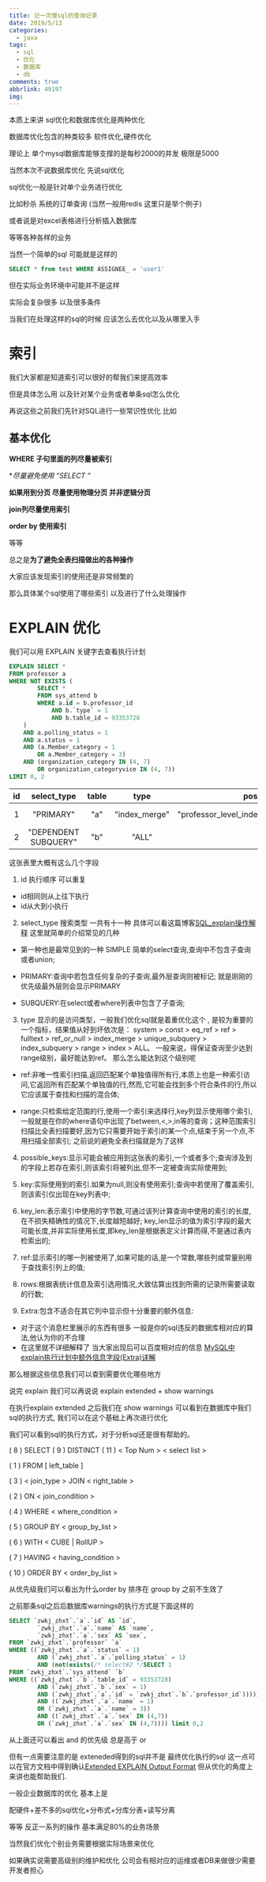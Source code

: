 ```yaml
---
title: 记一次慢sql的查询记录
date: 2019/5/13
categories:
  - java
tags:
  - sql
  - 优化
  - 数据库
  - db
comments: true
abbrlink: 49197
img:
---
```



本质上来讲 sql优化和数据库优化是两种优化

数据库优化包含的种类较多 软件优化,硬件优化

理论上 单个mysql数据库能够支撑的是每秒2000的并发 极限是5000

当然本次不说数据库优化 先说sql优化

sql优化一般是针对单个业务进行优化

比如秒杀 系统的订单查询 (当然一般用redis 这里只是举个例子)

或者说是对excel表格进行分析插入数据库

等等各种各样的业务



当然一个简单的sql 可能就是这样的 

```sql
SELECT * from test WHERE ASSIGNEE_ = 'user1'
```

但在实际业务环境中可能并不是这样

实际会复杂很多 以及很多条件

当我们在处理这样的sql的时候 应该怎么去优化以及从哪里入手

# 索引

我们大家都是知道索引可以很好的帮我们来提高效率

但是具体怎么用 以及针对某个业务或者单条sql怎么优化

再说这些之前我们先针对SQL进行一些常识性优化  比如


## 基本优化
**WHERE 子句里面的列尽量被索引**

**尽量避免使用 “SELECT *”**

**如果用到分页 尽量使用物理分页 并非逻辑分页**

**join列尽量使用索引**

**order by 使用索引**

等等  

总之是**为了避免全表扫描做出的各种操作**

大家应该发现索引的使用还是非常频繁的

那么具体某个sql使用了哪些索引 以及进行了什么处理操作

# EXPLAIN 优化

我们可以用  EXPLAIN 关键字去查看执行计划

```sql
EXPLAIN SELECT *
FROM professor a
WHERE NOT EXISTS (
		SELECT *
		FROM sys_attend b
		WHERE a.id = b.professor_id
			AND b.`type` = 1
			AND b.table_id = 93353728
	)
	AND a.polling_status = 1
	AND a.status = 1
	AND (a.Member_category = 1
		OR a.Member_category = 3)
	AND (organization_category IN (4, 7)
		OR organization_categoryvice IN (4, 7))
LIMIT 0, 2

```

 id	 | select_type	|table	|type |	possible_keys| key | key_len|	ref |	rows	| Extra 
:-: | :-: | :-: | :-: | :-:| :-: | :-: | :-: | :-:| :-:
1	|"PRIMARY"	| "a"|	"index_merge"	|"professor_level_index,professor_levelvice_index"	| "professor_level_index,professor_levelvice_index" |	"2,2"	| NULL	| 28 |	"Using sort_union(professor_level_index,professor_levelvice_index); | Using where" |
2	|"DEPENDENT SUBQUERY"|	"b"	|"ALL"	|NULL	|NULL	|NULL	|NULL	|85	|"Using where"

这张表里大概有这么几个字段

1. id 执行顺序 可以重复

  - id相同则从上往下执行
  - id从大到小执行

2. select_type 搜索类型 一共有十一种 具体可以看这篇博客[SQL_explain操作解释](https://blog.csdn.net/y1193329479/article/details/78821126#27_DEPENDENT_SUBQUERY_134) 这里就简单的介绍常见的几种 

  - 第一种也是最常见到的一种 SIMPLE 简单的select查询,查询中不包含子查询或者union;

  - PRIMARY:查询中若包含任何复杂的子查询,最外层查询则被标记; 就是刚刚的优先级最外层则会显示PRIMARY

  - SUBQUERY:在select或者where列表中包含了子查询;


3. type 显示的是访问类型，一般我们优化sql就是着重优化这个 , 是较为重要的一个指标，结果值从好到坏依次是：
system > const > eq_ref > ref > fulltext > ref_or_null > index_merge > unique_subquery > index_subquery > range > index > ALL。 一般来说，得保证查询至少达到range级别，最好能达到ref。 那么怎么能达到这个级别呢 

  - ref:非唯一性索引扫描,返回匹配某个单独值得所有行,本质上也是一种索引访问,它返回所有匹配某个单独值的行,然而,它可能会找到多个符合条件的行,所以它应该属于查找和扫描的混合体;

  - range:只检索给定范围的行,使用一个索引来选择行,key列显示使用哪个索引,一般就是在你的where语句中出现了between,<,>,in等的查询；这种范围索引扫描比全表扫描要好,因为它只需要开始于索引的某一个点,结束于另一个点,不用扫描全部索引; 之前说的避免全表扫描就是为了这样



4. possible_keys:显示可能会被应用到这张表的索引,一个或者多个;查询涉及到的字段上若存在索引,则该索引将被列出,但不一定被查询实际使用到;

5. key:实际使用到的索引.如果为null,则没有使用索引;查询中若使用了覆盖索引,则该索引仅出现在key列表中;

6. key_len:表示索引中使用的字节数,可通过该列计算查询中使用的索引的长度,在不损失精确性的情况下,长度越短越好; key_len显示的值为索引字段的最大可能长度,并非实际使用长度,即key_len是根据表定义计算而得,不是通过表内检索出的;

7. ref:显示索引的哪一列被使用了,如果可能的话,是一个常数,哪些列或常量别用于查找索引列上的值;

8. rows:根据表统计信息及索引选用情况,大致估算出找到所需的记录所需要读取的行数;

9. Extra:包含不适合在其它列中显示但十分重要的额外信息:
  - 对于这个消息栏里展示的东西有很多 一般是你的sql违反的数据库相对应的算法,他认为你的不合理
  - 在这里就不详细解释了 当大家出现后可以百度相对应的信息 [MySQL中explain执行计划中额外信息字段(Extra)详解](https://blog.csdn.net/poxiaonie/article/details/77757471)


那么根据这些信息我们可以查到需要优化哪些地方

说完 explain 我们可以再说说 explain extended + show warnings 

在执行explain extended  之后我们在 show warnings 可以看到在数据库中我们sql的执行方式, 我们可以在这个基础上再次进行优化


我们可以看到sql的执行方式，对于分析sql还是很有帮助的。

( 8 ) SELECT ( 9 ) DISTINCT ( 11 ) < Top Num > < select list > 

( 1 ) FROM [ left_table ] 

( 3 ) < join_type > JOIN < right_table > 

( 2 ) ON < join_condition > 

( 4 ) WHERE < where_condition > 

( 5 ) GROUP BY < group_by_list > 

( 6 ) WITH < CUBE | RollUP > 

( 7 ) HAVING < having_condition > 

( 10 ) ORDER BY < order_by_list >

从优先级我们可以看出为什么order by 排序在 group by 之前不生效了

之前那条sql之后后数据库warnings的执行方式是下面这样的
```sql
SELECT `zwkj_zhxt`.`a`.`id` AS `id`,
        `zwkj_zhxt`.`a`.`name` AS `name`,
        `zwkj_zhxt`.`a`.`sex` AS `sex`,
FROM `zwkj_zhxt`.`professor` `a`
WHERE ((`zwkj_zhxt`.`a`.`status` = 1)
        AND (`zwkj_zhxt`.`a`.`polling_status` = 1)
        AND (not(exists(/* select#2 */SELECT 1
FROM `zwkj_zhxt`.`sys_attend` `b`
WHERE ((`zwkj_zhxt`.`b`.`table_id` = 93353728)
        AND (`zwkj_zhxt`.`b`.`sex` = 1)
        AND (`zwkj_zhxt`.`a`.`id` = `zwkj_zhxt`.`b`.`professor_id`)))))
        AND ((`zwkj_zhxt`.`a`.`name` = 1)
        OR (`zwkj_zhxt`.`a`.`name` = 3))
        AND ((`zwkj_zhxt`.`a`.`sex` IN (4,7))
        OR (`zwkj_zhxt`.`a`.`sex` IN (4,7)))) limit 0,2
```

从上面还可以看出 and 的优先级 总是高于 or 

但有一点需要注意的是 exteneded得到的sql并不是 最终优化执行的sql
这一点可以在官方文档中得到确认[Extended EXPLAIN Output Format](https://dev.mysql.com/doc/refman/8.0/en/explain-extended.html)
但从优化的角度上来讲也能帮助我们.


一般企业数据库的优化 基本上是

配硬件+差不多的sql优化+分布式+分库分表+读写分离

等等 反正一系列的操作 基本满足80%的业务场景

当然我们优化个别业务需要根据实际场景来优化

如果确实说需要高级别的维护和优化 公司会有相对应的运维或者DB来做很少需要开发者担心





